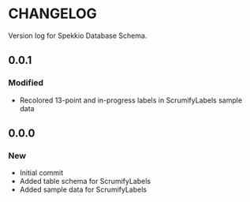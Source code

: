 # CHANGELOG

Version log for Spekkio Database Schema.

## 0.0.1
### Modified
- Recolored 13-point and in-progress labels in ScrumifyLabels sample data

## 0.0.0
### New
- Initial commit
- Added table schema for ScrumifyLabels
- Added sample data for ScrumifyLabels

